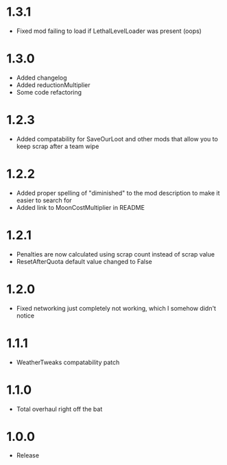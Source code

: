 # 1.3.1

* Fixed mod failing to load if LethalLevelLoader was present (oops)

# 1.3.0

* Added changelog
* Added reductionMultiplier
* Some code refactoring

# 1.2.3

* Added compatability for SaveOurLoot and other mods that allow you to keep scrap after a team wipe

# 1.2.2

* Added proper spelling of "diminished" to the mod description to make it easier to search for
* Added link to MoonCostMultiplier in README

# 1.2.1

* Penalties are now calculated using scrap count instead of scrap value
* ResetAfterQuota default value changed to False

# 1.2.0

* Fixed networking just completely not working, which I somehow didn't notice

# 1.1.1

* WeatherTweaks compatability patch

# 1.1.0

* Total overhaul right off the bat

# 1.0.0

* Release

